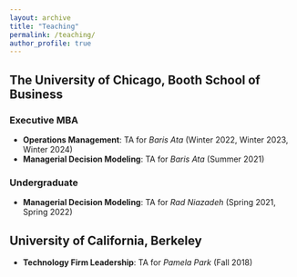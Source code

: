 ```yaml
---
layout: archive
title: "Teaching"
permalink: /teaching/
author_profile: true
---
```


## The University of Chicago, Booth School of Business
### Executive MBA
* **Operations Management**: TA for _Baris Ata_ (Winter 2022, Winter 2023, Winter 2024)
* **Managerial Decision Modeling**: TA for _Baris Ata_ (Summer 2021)
  
### Undergraduate
* **Managerial Decision Modeling**: TA for _Rad Niazadeh_ (Spring 2021, Spring 2022)


## University of California, Berkeley 
* **Technology Firm Leadership**: TA for _Pamela Park_ (Fall 2018)
